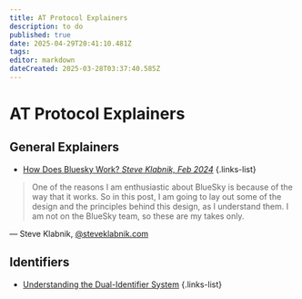 ```yaml
---
title: AT Protocol Explainers
description: to do
published: true
date: 2025-04-29T20:41:10.481Z
tags: 
editor: markdown
dateCreated: 2025-03-28T03:37:40.585Z
---
```


# AT Protocol Explainers

## General Explainers

- [How Does Bluesky Work? *Steve Klabnik, Feb 2024*](https://steveklabnik.com/writing/how-does-bluesky-work)
{.links-list}

> One of the reasons I am enthusiastic about BlueSky is because of the way that it works. So in this post, I am going to lay out some of the design and the principles behind this design, as I understand them. I am not on the BlueSky team, so these are my takes only.

— Steve Klabnik, [@steveklabnik.com](https://bsky.app/profile/steveklabnik.com)

## Identifiers

- [Understanding the Dual-Identifier System](/en/wiki/explainers/dual-identifiers)
{.links-list}